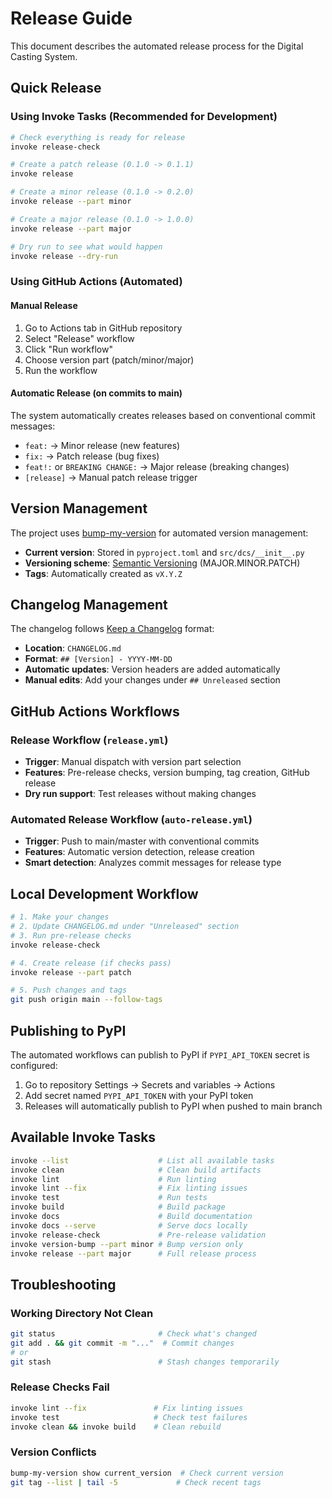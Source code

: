 # Release Guide

This document describes the automated release process for the Digital Casting System.

## Quick Release

### Using Invoke Tasks (Recommended for Development)

```bash
# Check everything is ready for release
invoke release-check

# Create a patch release (0.1.0 -> 0.1.1)
invoke release

# Create a minor release (0.1.0 -> 0.2.0)
invoke release --part minor

# Create a major release (0.1.0 -> 1.0.0)  
invoke release --part major

# Dry run to see what would happen
invoke release --dry-run
```

### Using GitHub Actions (Automated)

#### Manual Release
1. Go to Actions tab in GitHub repository
2. Select "Release" workflow  
3. Click "Run workflow"
4. Choose version part (patch/minor/major)
5. Run the workflow

#### Automatic Release (on commits to main)
The system automatically creates releases based on conventional commit messages:

- `feat:` → Minor release (new features)
- `fix:` → Patch release (bug fixes)  
- `feat!:` or `BREAKING CHANGE:` → Major release (breaking changes)
- `[release]` → Manual patch release trigger

## Version Management

The project uses [bump-my-version](https://pypi.org/project/bump-my-version/) for automated version management:

- **Current version**: Stored in `pyproject.toml` and `src/dcs/__init__.py`
- **Versioning scheme**: [Semantic Versioning](https://semver.org/) (MAJOR.MINOR.PATCH)
- **Tags**: Automatically created as `vX.Y.Z`

## Changelog Management

The changelog follows [Keep a Changelog](https://keepachangelog.com/) format:

- **Location**: `CHANGELOG.md`
- **Format**: `## [Version] - YYYY-MM-DD`
- **Automatic updates**: Version headers are added automatically
- **Manual edits**: Add your changes under `## Unreleased` section

## GitHub Actions Workflows

### Release Workflow (`release.yml`)
- **Trigger**: Manual dispatch with version part selection
- **Features**: Pre-release checks, version bumping, tag creation, GitHub release
- **Dry run support**: Test releases without making changes

### Automated Release Workflow (`auto-release.yml`)  
- **Trigger**: Push to main/master with conventional commits
- **Features**: Automatic version detection, release creation
- **Smart detection**: Analyzes commit messages for release type

## Local Development Workflow

```bash
# 1. Make your changes
# 2. Update CHANGELOG.md under "Unreleased" section
# 3. Run pre-release checks
invoke release-check

# 4. Create release (if checks pass)
invoke release --part patch

# 5. Push changes and tags
git push origin main --follow-tags
```

## Publishing to PyPI

The automated workflows can publish to PyPI if `PYPI_API_TOKEN` secret is configured:

1. Go to repository Settings → Secrets and variables → Actions
2. Add secret named `PYPI_API_TOKEN` with your PyPI token
3. Releases will automatically publish to PyPI when pushed to main branch

## Available Invoke Tasks

```bash
invoke --list                    # List all available tasks
invoke clean                     # Clean build artifacts
invoke lint                      # Run linting
invoke lint --fix                # Fix linting issues  
invoke test                      # Run tests
invoke build                     # Build package
invoke docs                      # Build documentation
invoke docs --serve              # Serve docs locally
invoke release-check             # Pre-release validation
invoke version-bump --part minor # Bump version only
invoke release --part major      # Full release process
```

## Troubleshooting

### Working Directory Not Clean
```bash
git status                       # Check what's changed
git add . && git commit -m "..."  # Commit changes
# or
git stash                        # Stash changes temporarily
```

### Release Checks Fail
```bash
invoke lint --fix               # Fix linting issues
invoke test                     # Check test failures
invoke clean && invoke build    # Clean rebuild
```

### Version Conflicts
```bash
bump-my-version show current_version  # Check current version
git tag --list | tail -5             # Check recent tags
```